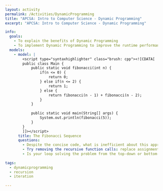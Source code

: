 ```yaml
---
layout: activity
permalink: /Activities/DynamicProgramming
title: "APCSA: Intro to Computer Science - Dynamic Programming"
excerpt: "APCSA: Intro to Computer Science - Dynamic Programming"

info:
  goals: 
    - To explain the benefits of Dynamic Programming
    - To implement Dynamic Programming to improve the runtime performance of a given algorithm
  models:
    - model: |   
        <script type="syntaxhighlighter" class="brush: cpp"><![CDATA[
        public class Main {
            public static void fibonacci(int n) {
                if(n <= 0) {
                    return 0;
                } else if(n <= 2) {
                    return 1;
                } else {
                    return fibonacci(n - 1) + fibonacci(n - 2);
                }
            }
            
            public static void main(String[] args) {
                System.out.println(fibonacci(5));
            }
        }
        ]]></script>  
      title: The Fibonacci Sequence
      questions:
        - Despite the concise code, what is inefficient about this approach to the Fibonacci sequence?
        - Try removing the recursive function calls: replace assignments or returns with array assignments, and write a loop instead.  
        - Is your loop solving the problem from the top-down or bottom-up?  That is, is your loop counting up or down, and why?  How is this similar or different from the recursive approach?
  
tags:
  - dynamicprogramming
  - recursion
  - iteration
  
---
```


